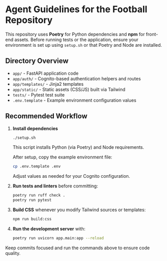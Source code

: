 # Agent Guidelines for the Football Repository

This repository uses **Poetry** for Python dependencies and **npm** for front-end assets. Before running tests or the application, ensure your environment is set up using `setup.sh` or that Poetry and Node are installed.

## Directory Overview
- `app/` - FastAPI application code
- `app/auth/` - Cognito-based authentication helpers and routes
- `app/templates/` - Jinja2 templates
- `app/static/` - Static assets (CSS/JS) built via Tailwind
- `tests/` - Pytest test suite
- `.env.template` - Example environment configuration values

## Recommended Workflow
1. **Install dependencies**
   ```bash
   ./setup.sh
   ```
   This script installs Python (via Poetry) and Node requirements.

   After setup, copy the example environment file:
   ```bash
   cp .env.template .env
   ```
   Adjust values as needed for your Cognito configuration.

2. **Run tests and linters** before committing:
   ```bash
   poetry run ruff check .
   poetry run pytest
   ```

3. **Build CSS** whenever you modify Tailwind sources or templates:
   ```bash
   npm run build:css
   ```

4. **Run the development server** with:
   ```bash
   poetry run uvicorn app.main:app --reload
   ```

Keep commits focused and run the commands above to ensure code quality.
